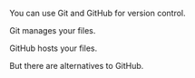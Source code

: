 You can use Git and GitHub for version control.

Git manages your files.

GitHub hosts your files.

But there are alternatives to GitHub.
